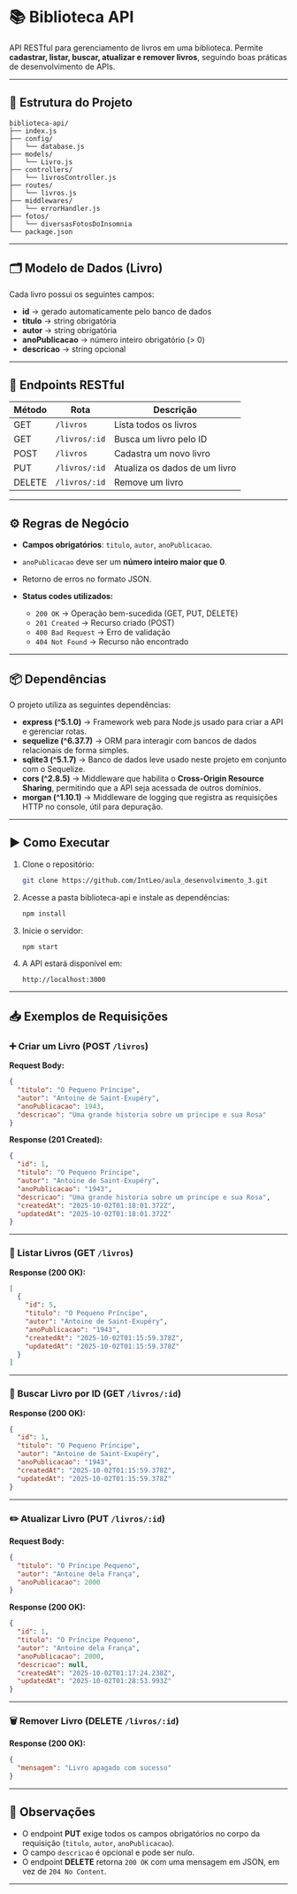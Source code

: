 # 📚 Biblioteca API

API RESTful para gerenciamento de livros em uma biblioteca.
Permite **cadastrar, listar, buscar, atualizar e remover livros**, seguindo boas práticas de desenvolvimento de APIs.

---

## 📂 Estrutura do Projeto

```
biblioteca-api/
├── index.js
├── config/
│   └── database.js
├── models/
│   └── Livro.js
├── controllers/
│   └── livrosController.js
├── routes/
│   └── livros.js
├── middlewares/
│   └── errorHandler.js
├── fotos/
│   └── diversasFotosDoInsomnia
└── package.json
```

---

## 🗂️ Modelo de Dados (Livro)

Cada livro possui os seguintes campos:

* **id** → gerado automaticamente pelo banco de dados
* **titulo** → string obrigatória
* **autor** → string obrigatória
* **anoPublicacao** → número inteiro obrigatório (> 0)
* **descricao** → string opcional

---

## 🔌 Endpoints RESTful

| Método | Rota          | Descrição                     |
| ------ | ------------- | ----------------------------- |
| GET    | `/livros`     | Lista todos os livros         |
| GET    | `/livros/:id` | Busca um livro pelo ID        |
| POST   | `/livros`     | Cadastra um novo livro        |
| PUT    | `/livros/:id` | Atualiza os dados de um livro |
| DELETE | `/livros/:id` | Remove um livro               |

---

## ⚙️ Regras de Negócio

* **Campos obrigatórios**: `titulo`, `autor`, `anoPublicacao`.
* `anoPublicacao` deve ser um **número inteiro maior que 0**.
* Retorno de erros no formato JSON.
* **Status codes utilizados:**

  * `200 OK` → Operação bem-sucedida (GET, PUT, DELETE)
  * `201 Created` → Recurso criado (POST)
  * `400 Bad Request` → Erro de validação
  * `404 Not Found` → Recurso não encontrado

---

## 📦 Dependências

O projeto utiliza as seguintes dependências:

* **express (^5.1.0)** → Framework web para Node.js usado para criar a API e gerenciar rotas.
* **sequelize (^6.37.7)** → ORM para interagir com bancos de dados relacionais de forma simples.
* **sqlite3 (^5.1.7)** → Banco de dados leve usado neste projeto em conjunto com o Sequelize.
* **cors (^2.8.5)** → Middleware que habilita o **Cross-Origin Resource Sharing**, permitindo que a API seja acessada de outros domínios.
* **morgan (^1.10.1)** → Middleware de logging que registra as requisições HTTP no console, útil para depuração.

---

## ▶️ Como Executar

1. Clone o repositório:

   ```bash
   git clone https://github.com/IntLeo/aula_desenvolvimento_3.git
   ```
2. Acesse a pasta biblioteca-api e instale as dependências:

   ```bash
   npm install
   ```
3. Inicie o servidor:

   ```bash
   npm start
   ```
4. A API estará disponível em:

   ```
   http://localhost:3000
   ```

---

## 📥 Exemplos de Requisições

### ➕ Criar um Livro (POST `/livros`)

**Request Body:**

```json
{
  "titulo": "O Pequeno Príncipe",
  "autor": "Antoine de Saint-Exupéry",
  "anoPublicacao": 1943,
  "descricao": "Uma grande historia sobre um principe e sua Rosa"
}
```

**Response (201 Created):**

```json
{
  "id": 1,
  "titulo": "O Pequeno Príncipe",
  "autor": "Antoine de Saint-Exupéry",
  "anoPublicacao": "1943",
  "descricao": "Uma grande historia sobre um principe e sua Rosa",
  "createdAt": "2025-10-02T01:18:01.372Z",
  "updatedAt": "2025-10-02T01:18:01.372Z"
}
```

---

### 📖 Listar Livros (GET `/livros`)

**Response (200 OK):**

```json
[
  {
    "id": 5,
    "titulo": "O Pequeno Príncipe",
    "autor": "Antoine de Saint-Exupéry",
    "anoPublicacao": "1943",
    "createdAt": "2025-10-02T01:15:59.378Z",
    "updatedAt": "2025-10-02T01:15:59.378Z"
  }
]
```

---

### 🔎 Buscar Livro por ID (GET `/livros/:id`)

**Response (200 OK):**

```json
{
  "id": 1,
  "titulo": "O Pequeno Príncipe",
  "autor": "Antoine de Saint-Exupéry",
  "anoPublicacao": "1943",
  "createdAt": "2025-10-02T01:15:59.378Z",
  "updatedAt": "2025-10-02T01:15:59.378Z"
}
```

---

### ✏️ Atualizar Livro (PUT `/livros/:id`)

**Request Body:**

```json
{
  "titulo": "O Príncipe Pequeno",
  "autor": "Antoine dela França",
  "anoPublicacao": 2000
}
```

**Response (200 OK):**

```json
{
  "id": 1,
  "titulo": "O Príncipe Pequeno",
  "autor": "Antoine dela França",
  "anoPublicacao": 2000,
  "descricao": null,
  "createdAt": "2025-10-02T01:17:24.238Z",
  "updatedAt": "2025-10-02T01:28:53.993Z"
}
```

---

### 🗑️ Remover Livro (DELETE `/livros/:id`)

**Response (200 OK):**

```json
{
  "mensagem": "Livro apagado com sucesso"
}
```

---

## 📌 Observações

* O endpoint **PUT** exige todos os campos obrigatórios no corpo da requisição (`titulo`, `autor`, `anoPublicacao`).
* O campo `descricao` é opcional e pode ser nulo.
* O endpoint **DELETE** retorna `200 OK` com uma mensagem em JSON, em vez de `204 No Content`.

---
